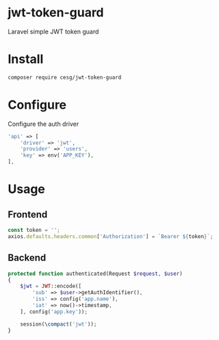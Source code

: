 # jwt-token-guard
Laravel simple JWT token guard

# Install
```sh
composer require cesg/jwt-token-guard
```

# Configure
Configure the auth driver

```php
'api' => [
    'driver' => 'jwt',
    'provider' => 'users',
    'key' => env('APP_KEY'),
],
```

# Usage
## Frontend
```js
const token = '';
axios.defaults.headers.common['Authorization'] = `Bearer ${token}`;
```

## Backend
```php
protected function authenticated(Request $request, $user)
{
    $jwt = JWT::encode([
        'sub' => $user->getAuthIdentifier(),
        'iss' => config('app.name'),
        'iat' => now()->timestamp,
    ], config('app.key'));

    session(\compact('jwt'));
}
```

